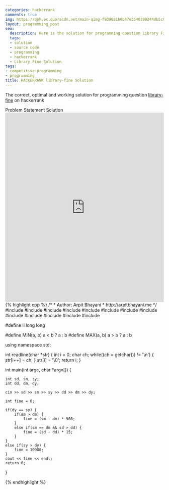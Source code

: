 ```yaml
---
categories: hackerrank
comments: true
img: https://qph.ec.quoracdn.net/main-qimg-f939681b0b47e5540398244db5c8966f?convert_to_webp=true
layout: programming_post
seo:
  description: Here is the solution for programming question Library Fine on hackerrank
  tags:
  - solution
  - source code
  - programming
  - hackerrank
  - Library Fine Solution
tags:
- competitive-programming
- programming
title: HACKERRANK library-fine Solution
---
```

The correct, optimal and working solution for programming question [library-fine](https://www.hackerrank.com/challenges/library-fine) on hackerrank

<div class="ui secondary pointing large menu">
  <a class="grey item" data-tab="problem-statement">
    Problem Statement
  </a>
  <a class="active item grey" data-tab="solution">
    Solution
  </a>
</div>
<div class="ui bottom attached tab" data-tab="problem-statement">
    <iframe src="https://www.hackerrank.com/challenges/library-fine" width="100%" height="600px" style="overflow: scroll; border: none;"></iframe>
</div>
<div class="ui bottom attached active tab" data-tab="solution">
{% highlight cpp %}
/*
 *  Author: Arpit Bhayani
 *  http://arpitbhayani.me
 */
#include <cmath>
#include <cstdio>
#include <cstdlib>
#include <climits>
#include <deque>
#include <iostream>
#include <list>
#include <limits>
#include <map>
#include <queue>
#include <set>
#include <stack>
#include <vector>

#define ll long long

#define MIN(a, b) a < b ? a : b
#define MAX(a, b) a > b ? a : b

using namespace std;

int readline(char *str) {
    int i = 0;
    char ch;
    while((ch = getchar()) != '\n') {
        str[i++] = ch;
    }
    str[i] = '\0';
    return i;
}

int main(int argc, char *argv[]) {

    int sd, sm, sy;
    int dd, dm, dy;

    cin >> sd >> sm >> sy >> dd >> dm >> dy;

    int fine = 0;

    if(dy == sy) {
        if(sm > dm) {
            fine = (sm - dm) * 500;
        }
        else if(sm == dm && sd > dd) {
            fine = (sd - dd) * 15;
        }
    }
    else if(sy > dy) {
        fine = 10000;
    }
    cout << fine << endl;
    return 0;
}

{% endhighlight %}
</div>
